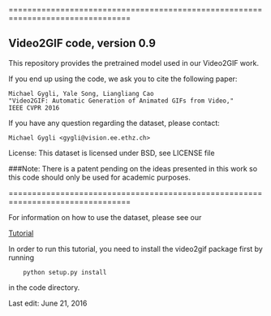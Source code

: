 ================================================================================

## Video2GIF code, version 0.9

This repository provides the pretrained model used in our Video2GIF work.

If you end up using the code, we ask you to cite the following paper:

    Michael Gygli, Yale Song, Liangliang Cao
    "Video2GIF: Automatic Generation of Animated GIFs from Video,"
    IEEE CVPR 2016

If you have any question regarding the dataset, please contact:

    Michael Gygli <gygli@vision.ee.ethz.ch>

License: This dataset is licensed under BSD, see LICENSE file

###Note: There is a patent pending on the ideas presented in this work so this code should only be used for academic purposes.

================================================================================

For information on how to use the dataset, please see our

[Tutorial](video2gif_code/video2gif_demo.ipynb)

In order to run this tutorial, you need to install the video2gif package first by running
```
    python setup.py install
```

in the code directory.
   
Last edit: June 21, 2016
